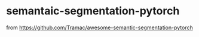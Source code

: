 # semantaic-segmentation-pytorch
from https://github.com/Tramac/awesome-semantic-segmentation-pytorch
